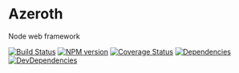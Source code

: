 # Azeroth
Node web framework

[![Build Status](https://travis-ci.org/mudio/azeroth.svg?branch=master)](https://travis-ci.org/mudio/azeroth)
[![NPM version](https://img.shields.io/npm/v/azeroth.svg?style=flat)](https://www.npmjs.com/package/azeroth)
[![Coverage Status](https://coveralls.io/repos/github/mudio/azeroth/badge.svg?branch=master)](https://coveralls.io/github/mudio/azeroth?branch=master)
[![Dependencies](https://img.shields.io/david/mudio/azeroth.svg?style=flat)](https://david-dm.org/mudio/azeroth)
[![DevDependencies](https://img.shields.io/david/dev/mudio/azeroth.svg?style=flat)](https://david-dm.org/mudio/azeroth)
